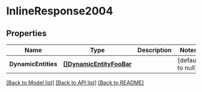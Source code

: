# InlineResponse2004

## Properties
Name | Type | Description | Notes
------------ | ------------- | ------------- | -------------
**DynamicEntities** | [**[]DynamicEntityFooBar**](DynamicEntityFooBar.md) |  | [default to null]

[[Back to Model list]](../README.md#documentation-for-models) [[Back to API list]](../README.md#documentation-for-api-endpoints) [[Back to README]](../README.md)


